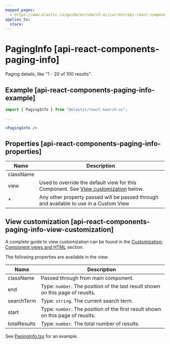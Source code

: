 ```yaml
---
mapped_pages:
  - https://www.elastic.co/guide/en/search-ui/current/api-react-components-paging-info.html
applies_to:
  stack:
---
```


# PagingInfo [api-react-components-paging-info]

Paging details, like "1 - 20 of 100 results".

## Example [api-react-components-paging-info-example]

```jsx
import { PagingInfo } from "@elastic/react-search-ui";

...

<PagingInfo />
```

## Properties [api-react-components-paging-info-properties]

| Name      | Description                                                                                                                                 |
| --------- | ------------------------------------------------------------------------------------------------------------------------------------------- |
| className |                                                                                                                                             |
| view      | Used to override the default view for this Component. See [View customization](#api-react-components-paging-info-view-customization) below. |
| \*        | Any other property passed will be passed through and available to use in a Custom View                                                      |

## View customization [api-react-components-paging-info-view-customization]

A complete guide to view customization can be found in the [Customization: Component views and HTML](/reference/basic-usage.md#guides-customizing-styles-and-html-customizing-html) section.

The following properties are available in the view:

| Name         | Description                                                                     |
| ------------ | ------------------------------------------------------------------------------- |
| className    | Passed through from main component.                                             |
| end          | Type: `number`. The position of the last result shown on this page of reuslts.  |
| searchTerm   | Type: `string`. The current search term.                                        |
| start        | Type: `number`. The position of the first result shown on this page of reuslts. |
| totalResults | Type: `number`. The total number of results.                                    |

See [PagingInfo.tsx](https://github.com/elastic/search-ui/blob/main/packages/react-search-ui-views/src/PagingInfo.tsx) for an example.
